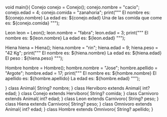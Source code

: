 void main(){
   Conejo conejo = Conejo();
    conejo.nombre = "cacio";
     conejo.edad = 4;
   conejo.comida = "zanahoria";
   print("""
   El nombre es: ${conejo.nombre}
   La edad es: ${conejo.edad}
   Una de las comida que come es: ${conejo.comida}
  """);
  
  
   Leon leon = Leon();
    leon.nombre = "fabra";
     leon.edad = 3;
   print("""
   El nombre es: ${leon.nombre}
   La edad  es: ${leon.edad}
  """);
  
  
   Hiena hiena = Hiena();
    hiena.nombre = "rin";
     hiena.edad = 9;
      hiena.peso = "42 Kg";
   print("""
   El nombre es: ${hiena.nombre}
   La edad es: ${hiena.edad}
   El peso : ${hiena.peso}
  """);
  
  
   Hombre hombre = Hombre();
    hombre.nombre = "Jose";
     hombre.apellido = "Argote";
      hombre.edad = 17;
   print("""
   El nombre es: ${hombre.nombre}
   El apellido es: ${hombre.apellido}
   La edad es: ${hombre.edad}
  """);
  
}
class Animal{
  String? nombre; 
}
class Herviboro extends Animal{
  int? edad;
}
class Conejo extends Herviboro{
  String? comida;
}
class Carnivoro extends Animal{
  int? edad;
}
class Leon extends Carnivoro{
  String? peso;
}
class Hiena extends Carnivoro{
  String? peso;
}
class Omnivoro extends Animal{
  int? edad;
}
class Hombre extends Omnivoro{
  String? apellido;
}
